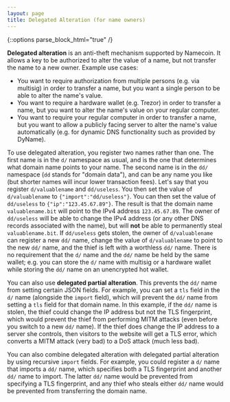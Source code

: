 ```yaml
---
layout: page
title: Delegated Alteration (for name owners)
---
```


{::options parse_block_html="true" /}

**Delegated alteration** is an anti-theft mechanism supported by Namecoin.  It allows a key to be authorized to alter the value of a name, but not transfer the name to a new owner.  Example use cases:

* You want to require authorization from multiple persons (e.g. via multisig) in order to transfer a name, but you want a single person to be able to alter the name's value.
* You want to require a hardware wallet (e.g. Trezor) in order to transfer a name, but you want to alter the name's value on your regular computer.
* You want to require your regular computer in order to transfer a name, but you want to allow a publicly facing server to alter the name's value automatically (e.g. for dynamic DNS functionality such as provided by DyName).

To use delegated alteration, you register two names rather than one.  The first name is in the `d/` namespace as usual, and is the one that determines what domain name points to your name.  The second name is in the `dd/` namespace (`dd` stands for "domain data"), and can be any name you like (but shorter names will incur lower transaction fees).  Let's say that you register `d/valuablename` and `dd/useless`.  You then set the value of `d/valuablename` to `{"import":"dd/useless"}`.  You can then set the value of `dd/useless` to `{"ip":"123.45.67.89"}`.  The result is that the domain name `valuablename.bit` will point to the IPv4 address `123.45.67.89`.  The owner of `dd/useless` will be able to change the IPv4 address (or any other DNS records associated with the name), but will **not** be able to permanently steal `valuablename.bit`.  If `dd/useless` gets stolen, the owner of `d/valuablename` can register a new `dd/` name, change the value of `d/valuablename` to point to the new `dd/` name, and the thief is left with a worthless `dd/` name.  There is no requirement that the `d/` name and the `dd/` name be held by the same wallet; e.g. you can store the `d/` name with multisig or a hardware wallet while storing the `dd/` name on an unencrypted hot wallet.

You can also use **delegated partial alteration**.  This prevents the `dd/` name from setting certain JSON fields.  For example, you can set a `tls` field in the `d/` name (alongside the `import` field), which will prevent the `dd/` name from setting a `tls` field for that domain name.  In this example, if the `dd/` name is stolen, the thief could change the IP address but not the TLS fingerprint, which would prevent the thief from performing MITM attacks (even before you switch to a new `dd/` name).  If the thief does change the IP address to a server she controls, then visitors to the website will get a TLS error, which converts a MITM attack (very bad) to a DoS attack (much less bad).

You can also combine delegated alteration with delegated partial alteration by using recursive `import` fields.  For example, you could register a `d/` name that imports a `dd/` name, which specifies both a TLS fingerprint and another `dd/` name to import.  The latter `dd/` name would be prevented from specifying a TLS fingerprint, and any thief who steals either `dd/` name would be prevented from transferring the domain name.

